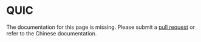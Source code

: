 # QUIC

The documentation for this page is missing. Please submit a [pull request](https://github.com/v2fly/v2fly-github-io/pulls) or refer to the Chinese documentation.
